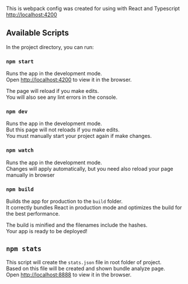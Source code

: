 This is webpack config was created for using with React and Typescript
[http://localhost:4200](http://localhost:4200)

## Available Scripts

In the project directory, you can run:

### `npm start`

Runs the app in the development mode.<br />
Open [http://localhost:4200](http://localhost:4200) to view it in the browser.

The page will reload if you make edits.<br />
You will also see any lint errors in the console.

### `npm dev`

Runs the app in the development mode.<br />
But this page will not reloads if you make edits.<br />
You must  manually start your project again if make changes.

### `npm watch`

Runs the app in the development mode.<br />
Changes will apply automatically, but you need also reload your page manually in browser

### `npm build`

Builds the app for production to the `build` folder.<br />
It correctly bundles React in production mode and optimizes the build for the best performance.

The build is minified and the filenames include the hashes.<br />
Your app is ready to be deployed!

## `npm stats`

This script will create the `stats.json` file in root folder of project.<br />
Based on this file will be created and shown bundle analyze page.<br />
Open [http://localhost:8888](http://localhost:8888) to view it in the browser.
